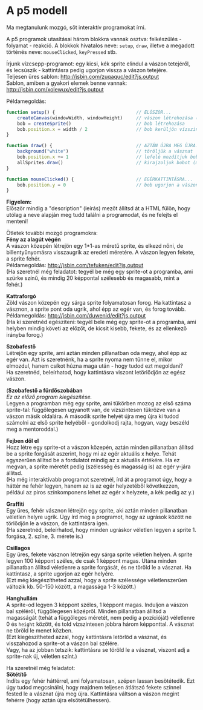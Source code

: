 # A p5 modell  

Ma megtanulunk mozgó, sőt interaktív programokat írni.  


A p5 programok utasításai három blokkra vannak osztva: felkészülés - folyamat - reakció. A blokkok hivatalos neve: `setup`, `draw`, illetve a megadott történés neve: `mouseClicked`, `keyPressed` stb.  

Írjunk vízcsepp-programot: egy kicsi, kék sprite elindul a vászon tetejéről, és lecsúszik - kattintásra pedig ugorjon vissza a vászon tetejére.  
Teljesen üres sablon: http://jsbin.com/zuqaquc/edit?js,output  
Sablon, amiben a gyakori elemek benne vannak: http://jsbin.com/xolewux/edit?js,output     



Példamegoldás:  
```JavaScript
function setup() {                              // ELŐSZÖR...
    createCanvas(windowWidth, windowHeight)     // vászon létrehozása (minden programba kell)
    bob = createSprite()                        // bob létrehozása
    bob.position.x = width / 2                  // bob kerüljön vízszintesen középre
}

function draw() {                               // AZTÁN ÚJRA MEG ÚJRA...
    background("white")                         // töröljük a vásznat
    bob.position.x += 1                         // lefelé mozdítjuk bobot
    allSprites.draw()                           // kirajzoljuk bobot (minden programba kell)
}

function mouseClicked() {                       // EGÉRKATTINTÁSRA...
    bob.position.y = 0                          // bob ugorjon a vászon tetejére
}
```



__Figyelem:__  
Először mindig a "description" (leírás) mezőt állítsd át a HTML fülön, hogy utólag a neve alapján meg tudd találni a programodat, és ne felejts el menteni!  

Ötletek további mozgó programokra:  
__Fény az alagút végén__  
A vászon közepén létrejön egy 1*1-as méretű sprite, és elkezd nőni, de billentyűnyomásra visszaugrik az eredeti méretére. A vászon legyen fekete, a sprite fehér.  
Példamegoldás: http://jsbin.com/tefuken/edit?js,output  
(Ha szeretnél még feladatot: tegyél be még egy sprite-ot a programba, ami szürke színű, és mindig 20 képpontal szélesebb és magasabb, mint a fehér.)    

__Kattraforgó__  
Zöld vászon közepén egy sárga sprite folyamatosan forog. Ha kattintasz a vásznon, a sprite pont oda ugrik, ahol épp az egér van, és forog tovább.  
Példamegoldás: http://jsbin.com/duwenid/edit?js,output  
(Ha ki szeretnéd egészíteni: tegyél bele még egy sprite-ot a programba, ami helyben mindig követi az előzőt, de kicsit kisebb, fekete, és az ellenkező irányba forog.)  

__Szobafestő__  
Létrejön egy sprite, ami aztán minden pillanatban oda megy, ahol épp az egér van. Azt is szeretnénk, ha a sprite nyoma nem tűnne el, mikor elmozdul, hanem csíkot húzna maga után - hogy tudod ezt megoldani?  
Ha szeretnéd, beleírhatod, hogy kattintásra viszont letörlődjön az egész vászon.  

(__Szobafestő a fürdőszobában__  
_Ez az előző program kiegészítése._  
Legyen a programban még egy sprite, ami tükörben mozog az első száma sprite-tal: függőlegesen ugyanott van, de vízszintesen tükrözve van a vászon másik oldalára. A második sprite helyét újra meg újra ki tudod számolni az első sprite helyéből - gondolkodj rajta, hogyan, vagy beszéld meg a mentoroddal.)  

__Fejben dől el__  
Hozz létre egy sprite-ot a vászon közepén, aztán minden pillanatban állítsd be a sprite forgását aszerint, hogy mi az egér aktuális x helye. Tehát egyszerűen állítsd be a fordulatot mindig az x aktuális értékére. Ha ez megvan, a sprite méretét pedig (szélesség és magasság is) az egér y-jára állítsd.    
(Ha még interaktívabb programot szeretnél, írd át a programot úgy, hogy a háttér ne fehér legyen, hanem az is az egér helyzetéből következzen, például az piros színkomponens lehet az egér x helyzete, a kék pedig az y.)  

__Graffiti__  
Egy üres, fehér vásznon létrejön egy sprite, aki aztán minden pillanatban véletlen helyre ugrik. Úgy írd meg a programot, hogy az ugrások között ne törlődjön le a vászon, de kattintásra igen.  
(Ha szeretnéd, beleírhatod, hogy minden ugráskor véletlen legyen a sprite 1. forgása, 2. színe, 3. mérete is.)  

__Csillagos__  
Egy üres, fekete vásznon létrejön egy sárga sprite véletlen helyen. A sprite legyen 100 képpont széles, de csak 1 képpont magas. Utána minden pillanatban állítsd véletlenre a sprite forgását, és ne töröld le a vásznat. Ha kattintasz, a sprite ugorjon az egér helyére.  
(Ezt még kiegészítheted azzal, hogy a sprite szélessége véletlenszerűen változik kb. 50-150 között, a magassága 1-3 között.)  

__Hanghullám__  
A sprite-od legyen 3 képpont széles, 1 képpont magas. Induljon a vászon bal széléről, függőlegesen középről. Minden pillanatban állítsd a magasságát (tehát a függőleges méretét, nem pedig a pozícióját) véletlenre 0 és `height` között, és told vízszintesen jobbra három képponttal. A vásznat ne töröld le menet közben.  
(Ezt kiegészítheted azzal, hogy kattintásra letörlöd a vásznat, és visszahozod a sprite-ot a vászon bal szélére.  
Vagy, ha az jobban tetszik: kattintásra se töröld le a vásznat, viszont adj a sprite-nak új, véletlen színt.)  

Ha szeretnél még feladatot:  
__Sötétítő__  
Indíts egy fehér háttérrel, ami folyamatosan, szépen lassan besötétedik. Ezt úgy tudod megcsinálni, hogy majdnem teljesen átlátszó fekete színnel fested le a vásznat újra meg újra. Kattintásra váltson a vászon megint fehérre (hogy aztán újra elsötétülhessen).  
